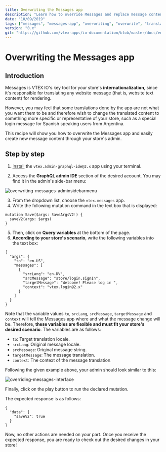 ```yaml
---
title: Overwriting the Messages app
description: "Learn how to override Messages and replace message content translated by the app with your own."
date: "10/09/2019"
tags: ["messages", "messages-app", "overwriting", "overwrite", "translation"]
version: "0.x"
git: "https://github.com/vtex-apps/io-documentation/blob/master/docs/en/Recipes/store/overwriting-the-messages-app.md"
---
```


# Overwriting the Messages app

## Introduction

Messages is VTEX IO's key tool for your store's **internationalization**, since it's responsible for translating any website message (that is, website text content) for rendering. 

However, you may feel that some translations done by the app are not what you want them to be and therefore wish to change the translated content to something more specific or representative of your store, such as a special login message for Spanish speaking users from Argentina.

This recipe will show you how to overwrite the Messages app and easily create new message content through your store's admin.

## Step by step

1. [Install](https://vtex.io/docs/recipes/store/installing-an-app) the `vtex.admin-graphql-ide@3.x` app using your terminal.

2. Access the **GraphQL admin IDE** section of the desired account. You may find it in the admin's side-bar menu:

![overwriting-messages-adminsidebarmenu](https://user-images.githubusercontent.com/52087100/66516950-95d29a00-eab8-11e9-8cea-080fbdab84d5.png)

3. From the dropdown list, choose the `vtex.messages` app.
4. Write the following mutation command in the text box that is displayed:

```
mutation Save($args: SaveArgsV2!) {
  saveV2(args: $args)
}
```

5. Then, click on  __Query variables__ at the bottom of the page. 
6. **According to your store's scenario**, write the following variables into the text box:

```
{
  "args": {
    "to": "en-US",
    "messages": [
      {
        "srcLang": "en-DV",
        "srcMessage": "store/login.signIn",
        "targetMessage": "Welcome! Please log in ",
        "context": "vtex.login@2.x"
      }
    ]
  }
}
```

Note that the variable values `to`, `srcLang`, `srcMessage`, `targetMessage` and `context` will tell the Messages app where and what the message change will be. Therefore, **these variables are flexible and must fit your store's desired scenario**. The variables are as follows:

- `to`: Target translation locale. 
- `srcLang`: Original message locale.
- `srcMessage`: Original message string.
- `targetMessage`: The message translation.
- `context`: The context of the message translation.

Following the given example above, your admin should look similar to this: 


![overriding-messages-interface](https://user-images.githubusercontent.com/284515/68409148-5bb2f180-0165-11ea-94c2-b2f34c8c9f44.png)

Finally, click on the play button to run the declared mutation.

The expected response is as follows:

```
{
  "data": {
    "saveV2": true
  }
}
```

Now, no other actions are needed on your part. Once you receive the expected response, you are ready to check out the desired changes in your store!
